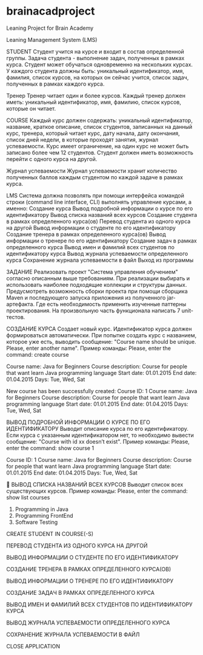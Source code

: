 # brainacadproject
Leaning Project for Brain Academy


Leaning Management System (LMS)

STUDENT
Студент учится на курсе и входит в состав определенной группы. Задача студента - выполнение задач, полученных в рамках курса. Студент может обучаться одновременно на нескольких курсах.
У каждого студента должны быть: 
уникальный идентификатор, 
имя, 
фамилия, 
список курсов, на которых он сейчас учится, 
список задач, полученных в рамках каждого курса.

Тренер
Тренер читает один и более курсов. Каждый тренер должен иметь: 
уникальный идентификатор, 
имя, 
фамилию, 
список курсов, которые он читает.

COURSE
Каждый курс должен содержать: 
уникальный идентификатор, 
название, 
краткое описание, 
список студентов, записанных на данный курс, 
тренера, который читает курс, 
дату начала, 
дату окончания, 
список дней недели, в которые проходят занятия, 
журнал успеваемости. 
Курс имеет ограничение, на один курс не может быть записано более чем 12 студентов. Студент должен иметь возможность перейти с одного курса на другой.

Журнал успеваемости
Журнал успеваемости хранит количество полученных баллов каждым студентом по каждой задаче в рамках курса. 

LMS
Система должна позволять при помощи интерфейса командой строки (command line interface, CLI) выполнять управление курсами, а именно:
Создание курса
Вывод подробной информации о курсе по его идентификатору
Вывод списка названий всех курсов
Создание студента в рамках определенного курса(ов)
Перевод студента из одного курса на другой
Вывод информации о студенте по его идентификатору
Создание тренера в рамках определенного курса(ов)
Вывод информации о тренере по его идентификатору
Создание задач в рамках определенного курса
Вывод имен и фамилий всех студентов по идентификатору курса
Вывод журнала успеваемости определенного курса
Сохранение журнала успеваемости в файл
Выход из программы


ЗАДАНИЕ
Реализовать проект "Cистема управления обучением" согласно описанным выше требованиям. При реализации выбирать и использовать наиболее подходящие коллекции и структуры данных. Предусмотреть возможность сборки проекта при помощи сборщика Maven и последующего запуска приложения из полученного jar-артефакта. Где есть необходимость применить изученные паттерны проектирования. На произвольную часть функционала написать 7 unit-тестов.

СОЗДАНИЕ КУРСА
Создает новый курс. Идентификатор курса должен формироваться автоматически. При попытке создать курс с названием, которое уже есть, выводить сообщение: "Course name should be unique. Please, enter another name".
Пример команды:
Please, enter the command:
create course

Course name:		Java for Beginners
Course description:	Course for people that want learn Java programming language
Start date:		01.01.2015
End date: 		01.04.2015
Days:			Tue, Wed, Sat

New course has been successfully created:
Course ID: 1
Course name: Java for Beginners
Course description: Course for people that want learn Java programming language
Start date: 01.01.2015
End date: 01.04.2015
Days: Tue, Wed, Sat

ВЫВОД ПОДРОБНОЙ ИНФОРМАЦИИ О КУРСЕ ПО ЕГО ИДЕНТИФИКАТОРУ
Выводит описание курса по его идентификатору. Если курса с указанным идентификатором нет, то необходимо вывести сообщение: "Course with id xx doesn’t exist".
Пример команды:
Please, enter the command:
show course 1

Course ID: 1
Course name: Java for Beginners
Course description: Course for people that want learn Java programming language
Start date: 01.01.2015
End date: 01.04.2015
Days: Tue, Wed, Sat


ВЫВОД СПИСКА НАЗВАНИЙ ВСЕХ КУРСОВ
Выводит список всех существующих курсов.
Пример команды:
Please, enter the command:
show list courses

1. Programming in Java
2. Programming FrontEnd
3. Software Testing

CREATE STUDENT IN COURSE(-S)

ПЕРЕВОД СТУДЕНТА ИЗ ОДНОГО КУРСА НА ДРУГОЙ

ВЫВОД ИНФОРМАЦИИ О СТУДЕНТЕ ПО ЕГО ИДЕНТИФИКАТОРУ

СОЗДАНИЕ ТРЕНЕРА В РАМКАХ ОПРЕДЕЛЕННОГО КУРСА(ОВ)

ВЫВОД ИНФОРМАЦИИ О ТРЕНЕРЕ ПО ЕГО ИДЕНТИФИКАТОРУ

СОЗДАНИЕ ЗАДАЧ В РАМКАХ ОПРЕДЕЛЕННОГО КУРСА

ВЫВОД ИМЕН И ФАМИЛИЙ ВСЕХ СТУДЕНТОВ ПО ИДЕНТИФИКАТОРУ КУРСА

ВЫВОД ЖУРНАЛА УСПЕВАЕМОСТИ ОПРЕДЕЛЕННОГО КУРСА

СОХРАНЕНИЕ ЖУРНАЛА УСПЕВАЕМОСТИ В ФАЙЛ

CLOSE APPLICATION
